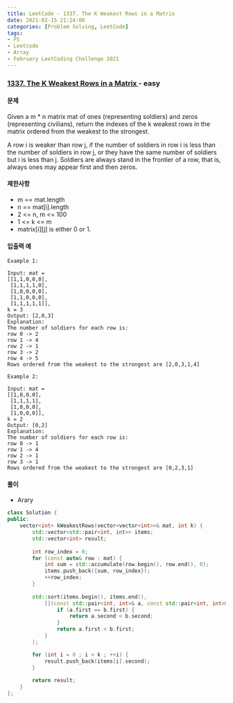 ```yaml
---
title: LeetCode - 1337. The K Weakest Rows in a Matrix
date: 2021-02-15 21:24:00
categories: [Problem Solving, LeetCode]
tags:
- PS
- Leetcode
- Array
- February LeetCoding Challenge 2021
---
```


### [ 1337. The K Weakest Rows in a Matrix ](https://leetcode.com/problems/the-k-weakest-rows-in-a-matrix/) - easy

#### 문제

Given a m * n matrix mat of ones (representing soldiers) and zeros (representing civilians), return the indexes of the k weakest rows in the matrix ordered from the weakest to the strongest.

A row i is weaker than row j, if the number of soldiers in row i is less than the number of soldiers in row j, or they have the same number of soldiers but i is less than j. Soldiers are always stand in the frontier of a row, that is, always ones may appear first and then zeros.

#### 제한사항

- m == mat.length
- n == mat[i].length
- 2 <= n, m <= 100
- 1 <= k <= m
- matrix[i][j] is either 0 or 1.

#### 입출력 예

```
Example 1:

Input: mat = 
[[1,1,0,0,0],
 [1,1,1,1,0],
 [1,0,0,0,0],
 [1,1,0,0,0],
 [1,1,1,1,1]], 
k = 3
Output: [2,0,3]
Explanation: 
The number of soldiers for each row is: 
row 0 -> 2 
row 1 -> 4 
row 2 -> 1 
row 3 -> 2 
row 4 -> 5 
Rows ordered from the weakest to the strongest are [2,0,3,1,4]
```

```
Example 2:

Input: mat = 
[[1,0,0,0],
 [1,1,1,1],
 [1,0,0,0],
 [1,0,0,0]], 
k = 2
Output: [0,2]
Explanation: 
The number of soldiers for each row is: 
row 0 -> 1 
row 1 -> 4 
row 2 -> 1 
row 3 -> 1 
Rows ordered from the weakest to the strongest are [0,2,3,1]

```

#### 풀이
- Arary

```cpp
class Solution {
public:    
    vector<int> kWeakestRows(vector<vector<int>>& mat, int k) {
        std::vector<std::pair<int, int>> items;
        std::vector<int> result;
        
        int row_index = 0;
        for (const auto& row : mat) {
            int sum = std::accumulate(row.begin(), row.end(), 0);
            items.push_back({sum, row_index});
            ++row_index;
        }
        
        std::sort(items.begin(), items.end(), 
            [](const std::pair<int, int>& a, const std::pair<int, int>& b){
                if (a.first == b.first) {
                    return a.second < b.second;
                }
                return a.first < b.first;
            }
        );

        for (int i = 0 ; i < k ; ++i) {
            result.push_back(items[i].second);
        }
        
        return result;
    }
};
```
